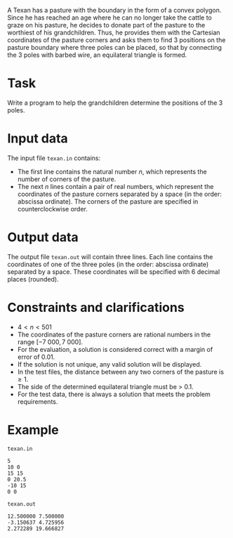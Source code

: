
A Texan has a pasture with the boundary in the form of a convex polygon. Since he has reached an age where he can no longer take the cattle to graze on his pasture, he decides to donate part of the pasture to the worthiest of his grandchildren. Thus, he provides them with the Cartesian coordinates of the pasture corners and asks them to find 3 positions on the pasture boundary where three poles can be placed, so that by connecting the 3 poles with barbed wire, an equilateral triangle is formed.

# Task

Write a program to help the grandchildren determine the positions of the $3$ poles.

# Input data

The input file `texan.in` contains:
* The first line contains the natural number $n$, which represents the number of corners of the pasture.
* The next $n$ lines contain a pair of real numbers, which represent the coordinates of the pasture corners separated by a space (in the order: abscissa ordinate). The corners of the pasture are specified in counterclockwise order.

# Output data

The output file `texan.out` will contain three lines. Each line contains the coordinates of one of the three poles (in the order: abscissa ordinate) separated by a space. These coordinates will be specified with $6$ decimal places (rounded).

# Constraints and clarifications

* $4 < n < 501$
* The coordinates of the pasture corners are rational numbers in the range $[-7\ 000, 7\ 000]$.
* For the evaluation, a solution is considered correct with a margin of error of $0.01$.
* If the solution is not unique, any valid solution will be displayed.
* In the test files, the distance between any two corners of the pasture is $\geq 1$.
* The side of the determined equilateral triangle must be > $0.1$. 
* For the test data, there is always a solution that meets the problem requirements.

# Example

`texan.in`
```
5
10 0
15 15
0 20.5
-10 15
0 0
```

`texan.out`
```
12.500000 7.500000
-3.150637 4.725956
2.272289 19.666827
```
